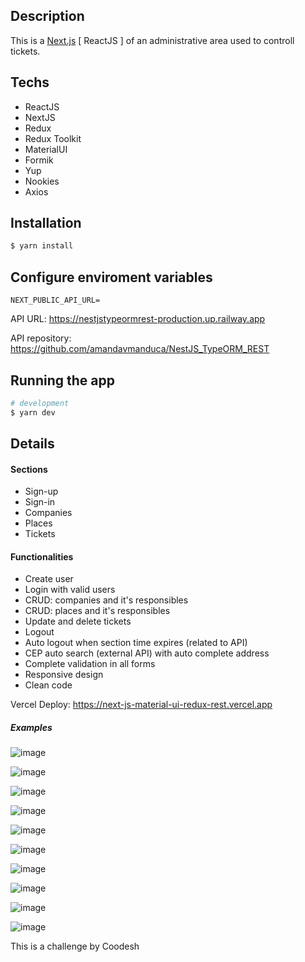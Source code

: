 
## Description

This is a [Next.js](https://nextjs.org/) [ ReactJS ] of an administrative area used to controll tickets.


## Techs
- ReactJS
- NextJS
- Redux
- Redux Toolkit
- MaterialUI
- Formik
- Yup
- Nookies
- Axios


## Installation

```bash
$ yarn install
```


## Configure enviroment variables
`NEXT_PUBLIC_API_URL=`

API URL: https://nestjstypeormrest-production.up.railway.app

API repository: https://github.com/amandavmanduca/NestJS_TypeORM_REST

## Running the app

```bash
# development
$ yarn dev
```


## Details

#### Sections

- Sign-up
- Sign-in
- Companies
- Places
- Tickets


#### Functionalities

- Create user
- Login with valid users
- CRUD: companies and it's responsibles
- CRUD: places and it's responsibles
- Update and delete tickets
- Logout
- Auto logout when section time expires (related to API)
- CEP auto search (external API) with auto complete address
- Complete validation in all forms
- Responsive design
- Clean code

Vercel Deploy: https://next-js-material-ui-redux-rest.vercel.app


##### Examples
![image](https://user-images.githubusercontent.com/58530162/170806597-6511f12e-5f35-4538-9004-2c16b8e278c7.png)


![image](https://user-images.githubusercontent.com/58530162/170806586-5f79a091-6025-4f46-bfe8-453740c15039.png)


![image](https://user-images.githubusercontent.com/58530162/170806629-e0da548d-b33c-4b03-810e-ec71229d0e7a.png)


![image](https://user-images.githubusercontent.com/58530162/170806634-1a567936-c4e8-45ca-9e4b-db9cbe9195ff.png)

![image](https://user-images.githubusercontent.com/58530162/170806648-04750fd0-474c-429f-929e-cb60ff2b31b0.png)


![image](https://user-images.githubusercontent.com/58530162/170806692-8a2b33d1-9e02-47c8-9fa1-1151f99e2b56.png)


![image](https://user-images.githubusercontent.com/58530162/170806703-8bc48eb7-e750-45d7-bbf4-15db1d3e3779.png)


![image](https://user-images.githubusercontent.com/58530162/170806723-3e9e09f7-4197-47ba-810c-75ee28c2d859.png)


![image](https://user-images.githubusercontent.com/58530162/170806733-6fe78042-8ebf-4d21-b274-deb9ea80c0b3.png)


![image](https://user-images.githubusercontent.com/58530162/170806744-154223fe-85ad-4022-b08e-8f0bb188c833.png)





This is a challenge by Coodesh
